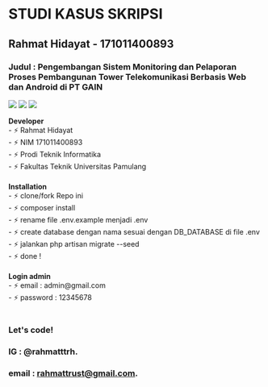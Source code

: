 # STUDI KASUS SKRIPSI

## Rahmat Hidayat - 171011400893

### Judul : Pengembangan Sistem Monitoring dan Pelaporan Proses Pembangunan Tower Telekomunikasi Berbasis Web dan Android di PT GAIN

<p>
    <img src="https://img.shields.io/badge/Framework-Laravel%208-blue" />
    <img src="https://img.shields.io/badge/Developer-Rahmat-brightgreen" />
    <img src="https://img.shields.io/badge/Platform-Website-red" />
</p>

<!-- ### Fitur : Studi Kasus Skripsi Rahmat Hidayat -->

<summary><strong>Developer</strong></summary>
    - ⚡ Rahmat Hidayat</br>
    - ⚡ NIM 171011400893</br>
    - ⚡ Prodi Teknik Informatika</br>
    - ⚡ Fakultas Teknik Universitas Pamulang</br><br>

 <summary><strong>Installation</strong></summary>
    - ⚡ clone/fork Repo ini</br>
    - ⚡ composer install</br>
    - ⚡ rename file .env.example menjadi .env</br>
    - ⚡ create database dengan nama sesuai dengan DB_DATABASE di file .env</br>
    - ⚡ jalankan php artisan migrate --seed</br>
    - ⚡ done !</br><br>

<summary><strong>Login admin</strong></summary>
    - ⚡ email : admin@gmail.com</br>
    - ⚡ password : 12345678</br><br>
<!-- <summary><strong>Login client</strong></summary>
    - ⚡ email : client@gmail.com</br>
    - ⚡ password : 12345678</br><br> -->

### Let's code!

### IG : @rahmatttrh.

### email : rahmattrust@gmail.com.
